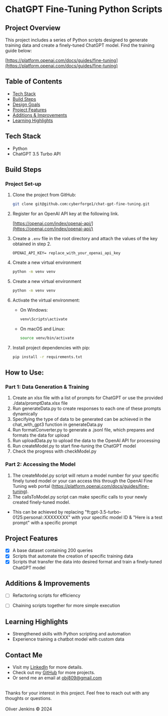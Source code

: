 # ChatGPT Fine-Tuning Python Scripts


## Project Overview
This project includes a series of Python scripts designed to generate training data and create a finely-tuned ChatGPT model. Find the training guide below: 

[https://platform.openai.com/docs/guides/fine-tuning](https://platform.openai.com/docs/guides/fine-tuning)

## Table of Contents
- [Tech Stack](#tech-stack)
- [Build Steps](#build-steps)
- [Design Goals](#design-goals)
- [Project Features](#project-features)
- [Additions & Improvements](#additions--improvements)
- [Learning Highlights](#learning-highlights)

## Tech Stack
- Python
- ChatGPT 3.5 Turbo API

## Build Steps

### Project Set-up
1. Clone the project from GitHub:
   ```bash
   git clone git@github.com:cyberforge1/chat-gpt-fine-tuning.git

2. Register for an OpenAI API key at the following link.

   [https://openai.com/index/openai-api/](https://openai.com/index/openai-api/)

3. Create a `.env` file in the root directory and attach the values of the key obtained in step 2.

    ```plaintext
    OPENAI_API_KEY= replace_with_your_openai_api_key
    ```

4. Create a new virtual environment 
   ```bash
   python -m venv venv

4. Create a new virtual environment 
   ```bash
   python -m venv venv

5. Activate the virtual environment:
    - On Windows:
        ```bash
        venv\Scripts\activate
        ```
    - On macOS and Linux:
        ```bash
        source venv/bin/activate
        ```

6. Install project dependencies with pip:
    ```bash
    pip install -r requirements.txt
    ```

## How to Use:

### Part 1: Data Generation & Training

1) Create an xlsx file with a list of prompts for ChatGPT or use the provided ./data/promptData.xlsx file
2) Run generateData.py to create responses to each one of these prompts dynamically
3) Specifying the type of data to be generated can be achieved in the chat_with_gpt3 function in generateData.py 
4) Run formatConverter.py to generate a .jsonl file, which prepares and formats the data for upload
5) Run uploadData.py to upload the data to the OpenAI API for processing
6) Run createModel.py to start fine-tuning the ChatGPT model
7) Check the progress with checkModel.py

### Part 2: Accessing the Model

1) The createModel.py script will return a model number for your specific finely tuned model or your can access this through the OpenAI Fine Tuning web portal (https://platform.openai.com/docs/guides/fine-tuning).
2) The callsToModel.py script can make specific calls to your newly created finely-tuned model.

- This can be achieved by replacing "ft:gpt-3.5-turbo-0125:personal::XXXXXXXX" with your specific model ID
& "Here is a test prompt" with a specific prompt

## Project Features
- [x] A base dataset containing 200 queries
- [x] Scripts that automate the creation of specific training data
- [x] Scripts that transfer the data into desired format and train a finely-tuned ChatGPT model

## Additions & Improvements
- [ ] Refactoring scripts for efficiency 
- [ ] Chaining scripts together for more simple execution


## Learning Highlights
- Strengthened skills with Python scripting and automation
- Experience training a chatbot model with custom data


## Contact Me
- Visit my [LinkedIn](https://www.linkedin.com/in/obj809/) for more details.
- Check out my [GitHub](https://github.com/cyberforge1) for more projects.
- Or send me an email at obj809@gmail.com
<br />
Thanks for your interest in this project. Feel free to reach out with any thoughts or questions.
<br />
<br />
Oliver Jenkins © 2024
